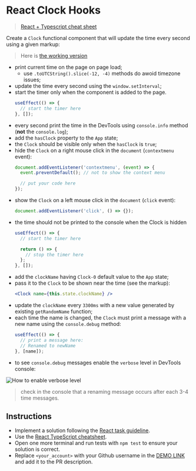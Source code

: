 # React Clock Hooks

> [React + Typescript cheat sheet](https://mate-academy.github.io/fe-program/js/extra/react-typescript)

Create a `Clock` functional component that will update the time every second using a given markup:

> Here is [the working version](https://mate-academy.github.io/react_clock)

- print current time on the page on page load;
  - use `.toUTCString().slice(-12, -4)` methods do awoid timezone issues;
- update the time every second using the `window.setInterval`;
- start the timer only when the component is added to the page.
    ```ts
    useEffect(() => {
      // start the timer here
    }, []);
    ```
- every second print the time in the DevTools using `console.info` method (**not** the `console.log`);
- add the `hasClock` property to the `App` state;
- the `Clock` should be visible only when the `hasClock` is `true`;
- hide the `Clock` on a right mouse click in the `document` (`contextmenu` event):
    ```js
    document.addEventListener('contextmenu', (event) => {
      event.preventDefault(); // not to show the context menu

      // put your code here
    });
    ```
- show the `Clock` on a left mouse click in the `document` (`click` event):
    ```js
    document.addEventListener('click', () => {});
    ```
- the time should not be printed to the console when the Clock is hidden
    ```ts
    useEffect(() => {
      // start the timer here

      return () => {
        // stop the timer here
      };
    }, []);
    ```
- add the `clockName` having `Clock-0` default value to the `App` state;
- pass it to the `Clock` to be shown near the time (see the markup):
    ```jsx
    <Clock name={this.state.clockName} />
    ```
- update the `clockName` every `3300ms` with a new value generated by existing `getRandomName` function;
- each time the name is changed, the `Clock` must print a message with a new name using the `console.debug` method:
    ```js
    useEffect(() => {
      // print a message here:
      // Renamed to newName
    }, [name]);

    ```
- to see `console.debug` messages enable the `verbose` level in DevTools console:

![How to enable verbose level](./readme-files/enable-verbose-level.png)

> check in the console that a renaming message occurs after each 3-4 time messages.

## Instructions

- Implement a solution following the [React task guideline](https://github.com/mate-academy/react_task-guideline#react-tasks-guideline).
- Use the [React TypeScript cheatsheet](https://mate-academy.github.io/fe-program/js/extra/react-typescript).
- Open one more terminal and run tests with `npm test` to ensure your solution is correct.
- Replace `<your_account>` with your Github username in the [DEMO LINK](https://mmahfuzi.github.io/react_clock/) and add it to the PR description.
